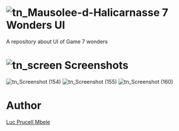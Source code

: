 # ![tn_Mausolee-d-Halicarnasse](https://user-images.githubusercontent.com/31856838/98717856-ae3d7400-239e-11eb-83b6-a53194632d08.jpg)  7 Wonders UI   

A repository about UI of Game 7 wonders  

# ![tn_screen](https://user-images.githubusercontent.com/31856838/98729017-4e00ff00-23ab-11eb-9905-89ad925ee559.png) Screenshots

![tn_Screenshot (154)](https://user-images.githubusercontent.com/31856838/98730381-40e50f80-23ad-11eb-90ca-2b8c82512eaa.png)
![tn_Screenshot (155)](https://user-images.githubusercontent.com/31856838/98730377-3f1b4c00-23ad-11eb-8a14-9b01218ff4ce.png)
![tn_Screenshot (160)](https://user-images.githubusercontent.com/31856838/98736593-10ee3a00-23b6-11eb-8bb3-11598ce6ca7b.png)




  

# Author
<a href = "https://twitter.com/lucmbele" />Luc Prucell Mbele
